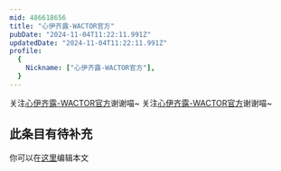 ```yaml
---
mid: 486618656
title: "心伊齐露-WACTOR官方"
pubDate: "2024-11-04T11:22:11.991Z"
updatedDate: "2024-11-04T11:22:11.991Z"
profile:
  {
    Nickname: ["心伊齐露-WACTOR官方"],
  }
---
```


关注[心伊齐露-WACTOR官方](https://space.bilibili.com/486618656)谢谢喵~ 关注[心伊齐露-WACTOR官方](https://space.bilibili.com/486618656)谢谢喵~

## 此条目有待补充
你可以在[这里](https://github.com/Yuhanawa/VTuber.ICU/edit/master/src/content/v/心伊齐露-WACTOR官方/index.md)编辑本文
